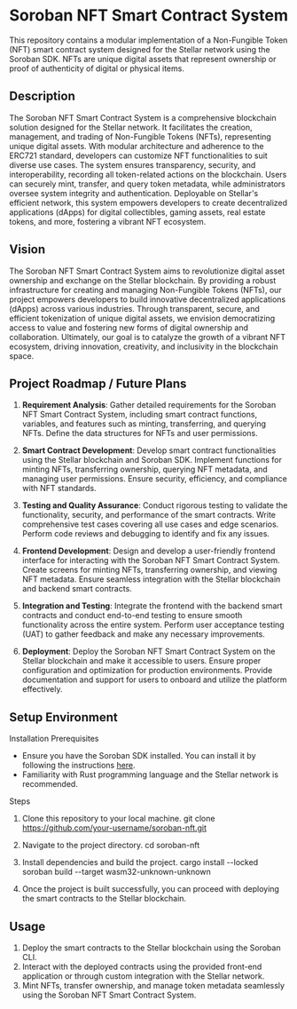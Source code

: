 # Soroban NFT Smart Contract System
This repository contains a modular implementation of a Non-Fungible Token (NFT) smart contract system designed for the Stellar network using the Soroban SDK. NFTs are unique digital assets that represent ownership or proof of authenticity of digital or physical items.

## Description
The Soroban NFT Smart Contract System is a comprehensive blockchain solution designed for the Stellar network. It facilitates the creation, management, and trading of Non-Fungible Tokens (NFTs), representing unique digital assets. With modular architecture and adherence to the ERC721 standard, developers can customize NFT functionalities to suit diverse use cases. The system ensures transparency, security, and interoperability, recording all token-related actions on the blockchain. Users can securely mint, transfer, and query token metadata, while administrators oversee system integrity and authentication. Deployable on Stellar's efficient network, this system empowers developers to create decentralized applications (dApps) for digital collectibles, gaming assets, real estate tokens, and more, fostering a vibrant NFT ecosystem.

## Vision
The Soroban NFT Smart Contract System aims to revolutionize digital asset ownership and exchange on the Stellar blockchain. By providing a robust infrastructure for creating and managing Non-Fungible Tokens (NFTs), our project empowers developers to build innovative decentralized applications (dApps) across various industries. Through transparent, secure, and efficient tokenization of unique digital assets, we envision democratizing access to value and fostering new forms of digital ownership and collaboration. Ultimately, our goal is to catalyze the growth of a vibrant NFT ecosystem, driving innovation, creativity, and inclusivity in the blockchain space.

## Project Roadmap / Future Plans
1. **Requirement Analysis**: Gather detailed requirements for the Soroban NFT Smart Contract System, including smart contract functions, variables, and features such as minting, transferring, and querying NFTs. Define the data structures for NFTs and user permissions.

2. **Smart Contract Development**: Develop smart contract functionalities using the Stellar blockchain and Soroban SDK. Implement functions for minting NFTs, transferring ownership, querying NFT metadata, and managing user permissions. Ensure security, efficiency, and compliance with NFT standards.

3. **Testing and Quality Assurance**: Conduct rigorous testing to validate the functionality, security, and performance of the smart contracts. Write comprehensive test cases covering all use cases and edge scenarios. Perform code reviews and debugging to identify and fix any issues.

4. **Frontend Development**: Design and develop a user-friendly frontend interface for interacting with the Soroban NFT Smart Contract System. Create screens for minting NFTs, transferring ownership, and viewing NFT metadata. Ensure seamless integration with the Stellar blockchain and backend smart contracts.

5. **Integration and Testing**: Integrate the frontend with the backend smart contracts and conduct end-to-end testing to ensure smooth functionality across the entire system. Perform user acceptance testing (UAT) to gather feedback and make any necessary improvements.

6. **Deployment**: Deploy the Soroban NFT Smart Contract System on the Stellar blockchain and make it accessible to users. Ensure proper configuration and optimization for production environments. Provide documentation and support for users to onboard and utilize the platform effectively.


## Setup Environment

Installation
Prerequisites
- Ensure you have the Soroban SDK installed. You can install it by following the instructions [here](https://soroban.stellar.org/install.sh).
- Familiarity with Rust programming language and the Stellar network is recommended.

Steps

1. Clone this repository to your local machine.
   git clone https://github.com/your-username/soroban-nft.git

2. Navigate to the project directory.
   cd soroban-nft

3. Install dependencies and build the project.
   cargo install --locked
   soroban build --target wasm32-unknown-unknown
  
4. Once the project is built successfully, you can proceed with deploying the smart contracts to the Stellar blockchain.

## Usage

1. Deploy the smart contracts to the Stellar blockchain using the Soroban CLI.
2. Interact with the deployed contracts using the provided front-end application or through custom integration with the Stellar network.
3. Mint NFTs, transfer ownership, and manage token metadata seamlessly using the Soroban NFT Smart Contract System.
